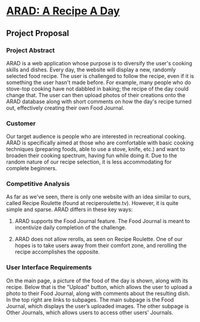 # [ARAD: A Recipe A Day](https://a-recipe-a-day.herokuapp.com/)
## Project Proposal
 
### Project Abstract
ARAD is a web application whose purpose is to diversify the user's cooking skills and dishes. Every day, the website will display a new, randomly selected food recipe. The user is challenged to follow the recipe, even if it is something the user hasn't made before. For example, many people who do stove-top cooking have not dabbled in baking; the recipe of the day could change that. The user can then upload photos of their creations onto the ARAD database along with short comments on how the day's recipe turned out, effectively creating their own Food Journal.
 
### Customer
Our target audience is people who are interested in recreational cooking. ARAD is specifically aimed at those who are comfortable with basic cooking techniques (preparing foods, able to use a stove, knife, etc.) and want to broaden their cooking spectrum, having fun while doing it. Due to the random nature of our recipe selection, it is less accommodating for complete beginners.
 
### Competitive Analysis
As far as we've seen, there is only one website with an idea similar to ours, called Recipe Roulette (found at reciperoulette.tv). However, it is quite simple and sparse. ARAD differs in these key ways:
 
1) ARAD supports the Food Journal feature. The Food Journal is meant to incentivize daily completion of the challenge.
 
2) ARAD does not allow rerolls, as seen on Recipe Roulette. One of our hopes is to take users away from their comfort zone, and rerolling the recipe accomplishes the opposite.
 
### User Interface Requirements
On the main page, a picture of the food of the day is shown, along with its recipe. Below that is the "Upload" button, which allows the user to upload a photo to their Food Journal, along with comments about the resulting dish. In the top right are links to subpages. The main subpage is the Food Journal, which displays the user’s uploaded images. The other subpage is Other Journals, which allows users to access other users' Journals.
